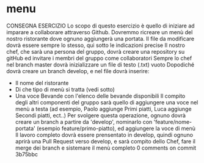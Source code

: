 # menu

CONSEGNA ESERCIZIO
Lo scopo di questo esercizio è quello di iniziare ad imparare a collaborare
attraverso Github.
Dovremmo ricreare un menù del nostro ristorante dove ognuno aggiungerà
una portata.
Il file da modificare dovrà essere sempre lo stesso, qui sotto le indicazioni
precise
Il nostro chef, che sarà una persona del gruppo, dovrà creare una repository su gitHub
ed invitare i membri del gruppo come collaboratori
Sempre lo chef nel branch master dovrà inizializzare un file di testo (.txt) vuoto
Dopodiché dovrà creare un branch develop, e nel file dovrà inserire:
- Il nome del ristorante
- Di che tipo di menù si tratta (vedi sotto)
- Una voce Bevande con l'elenco delle bevande disponibili
Il compito degli altri componenti del gruppo sarà quello di aggiungere una voce nel
menù a testa
(ad esempio, Paolo aggiunge Primi piatti, Luca aggiunge Secondi piatti, ect..)
Per svolgere questa operazione, ognuno dovrà creare un branch a partire da 'develop',
nominarlo con 'feature/nome-portata' (esempio feature/primo-piatto), ed aggiungere
la voce di menù
Il lavoro completo dovrà essere prensentato in develop, quindi ognuno aprirà una Pull
Request verso develop, e sarà compito dello Chef, fare il merge dei branch e
sistemare il menù completo
0 comments on commit 3b75bbc